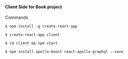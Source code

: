 #### Client Side for Book project

Commands

    $ npm install -g create-react-app

    $ create-react-app client

    $ cd client && npm start

    $ npm install apollo-boost react-apollo graphql --save